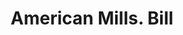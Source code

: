 ---
doi: 10.7916/D8TF18FG
date_other: '1850'
date_other_textual: 1850-1859
form: printed ephemera
genre:
- Invoices
name:
- American Mills
object_in_context_url: https://biggert.cul.columbia.edu/items/view/ave_biggert_00798
subject_hierarchical_geographic:
- Jersey City, New Jersey, United States
subject_name:
- American Mills
title: American Mills. Bill
sort_title: American Mills. Bill
call_number: ave_biggert_00798
coordinates:
- 40.714,-74.071
pid: ave_biggert_00798
identifiers: ave_biggert_00798
thumbnail: false
permalink: /biggert/ave_biggert_00798/
layout: iiif-image-page
---